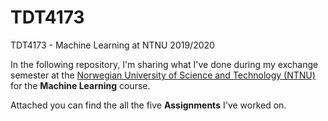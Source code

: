 # TDT4173
TDT4173 - Machine Learning at NTNU 2019/2020

In the following repository, I'm sharing what I've done during my exchange semester at the [Norwegian University of Science and Technology (NTNU)](https://www.ntnu.edu/) for the **Machine Learning** course.

Attached you can find the all the five **Assignments** I've worked on.
